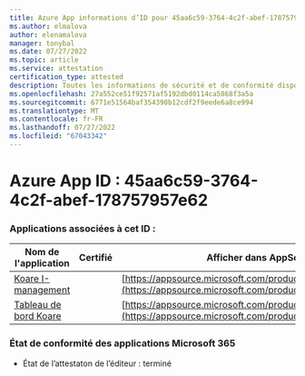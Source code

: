 ```yaml
---
title: Azure App informations d’ID pour 45aa6c59-3764-4c2f-abef-178757957e62
ms.author: elmalova
author: elenamalova
manager: tonybal
ms.date: 07/27/2022
ms.topic: article
ms.service: attestation
certification_type: attested
description: Toutes les informations de sécurité et de conformité disponibles pour 45aa6c59-3764-4c2f-abef-178757957e62.
ms.openlocfilehash: 27a552ce51f92571af5192dbd0114ca5868f3a5a
ms.sourcegitcommit: 6771e51564baf354398b12cdf2f9eede6a8ce994
ms.translationtype: MT
ms.contentlocale: fr-FR
ms.lasthandoff: 07/27/2022
ms.locfileid: "67043342"
---
```

# <a name="azure-app-id-45aa6c59-3764-4c2f-abef-178757957e62"></a>Azure App ID : 45aa6c59-3764-4c2f-abef-178757957e62


### <a name="apps-associated-with-this-id"></a>Applications associées à cet ID :
| **Nom de l'application** | **Certifié** | **Afficher dans AppSource** |
|--------------|---------------|-----------------------|
| [Koare I-management](../forward/WA200004224.md) |  | [https://appsource.microsoft.com/product/office/WA200004224](https://appsource.microsoft.com/product/office/WA200004224) |
| [Tableau de bord Koare](../forward/WA200004403.md) |  | [https://appsource.microsoft.com/product/office/WA200004403](https://appsource.microsoft.com/product/office/WA200004403) |

### <a name="microsoft-365-app-compliance-status"></a>État de conformité des applications Microsoft 365
- État de l’attestaton de l’éditeur : terminé
